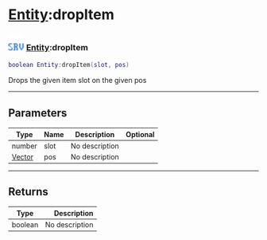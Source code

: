 # [Entity](../entity/README.md):dropItem

### <img src="../../.gitbook/assets/server.png" width="32" height="32" /> [Entity](../entity/README.md):dropItem

```lua
boolean Entity:dropItem(slot, pos)
```

Drops the given item slot on the given pos<br>

-----------------
## Parameters

| Type   | Name | Description | Optional |
| ------ | ---- | ----------- | -------: |
| number | slot | No description |  |
| [Vector](../vector/README.md) | pos | No description |  |

-----------------
## Returns

| Type   | Description |
| ------ | ----------: |
| boolean | No description |
